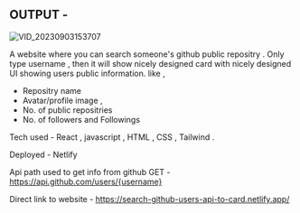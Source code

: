 ## OUTPUT - 
![VID_20230903153707](https://github.com/MalharMane/githubapi/assets/104439115/354a058f-77d5-461a-a94e-1cda42bfbce4)

 
 A website where you can search someone's github public repositry .
 Only type username , then it will show nicely designed card with nicely designed UI showing 
 users public information.
 like , 
 * Repositry name
 * Avatar/profile image ,
 * No. of public repositries
 * No. of followers and Followings

Tech used - React , javascript , HTML , CSS , Tailwind .

Deployed - Netlify

Api path used to get info from github                    GET - https://api.github.com/users/{username}


Direct link to website -  https://search-github-users-api-to-card.netlify.app/
